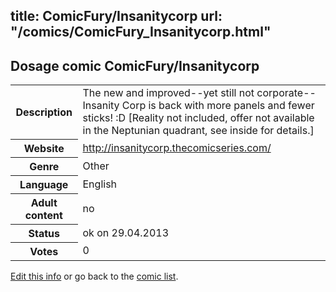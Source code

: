 title: ComicFury/Insanitycorp
url: "/comics/ComicFury_Insanitycorp.html"
---
Dosage comic ComicFury/Insanitycorp
-----------------------------------------

<p id="msg"></p>
<script type="text/javascript">
if (window.location.search === '?edit_info_mail=sent_ok') {
  var elem = document.getElementById("msg");
  elem.innerHTML = 'Edited information sucessfully sent.';
  elem.className = 'ok';
}
</script>
<table class="comicinfo">
<tr>
<th>Description</th><td>The new and improved--yet still not corporate--Insanity Corp is back with more panels and fewer sticks! :D [Reality not included, offer not available in the Neptunian quadrant, see inside for details.]</td>
</tr>
<tr>
<th>Website</th><td><a href="http://insanitycorp.thecomicseries.com/">http://insanitycorp.thecomicseries.com/</a></td>
</tr>
<tr>
<th>Genre</th><td>Other</td>
</tr>
<tr>
<th>Language</th><td>English</td>
</tr>
<tr>
<th>Adult content</th><td>no</td>
</tr>
<tr>
<th>Status</th><td>ok on 29.04.2013</td>
</tr>
<tr>
<th>Votes</th><td>0</td>
</tr>
</table>

[Edit this info](ComicFury_Insanitycorp_edit.html) or go back to the [comic list](../comic-index.html).
